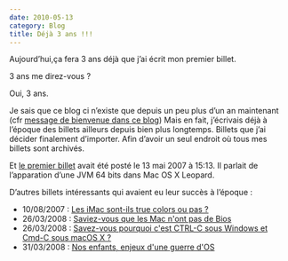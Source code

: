 ```yaml
---
date: 2010-05-13
category: Blog
title: Déjà 3 ans !!!
---
```

Aujourd’hui,ça fera 3 ans déjà que j’ai écrit mon premier billet.

3 ans me direz-vous ?

Oui, 3 ans.

Je sais que ce blog ci n’existe que depuis un peu plus d’un an maintenant (cfr [message de bienvenue dans ce blog](https://blog.marcosx.net/2009/02/04/bonjour-tout-le-monde/))
Mais en fait, j’écrivais déjà à l’époque des billets ailleurs depuis bien plus longtemps.
Billets que j’ai décider finalement d’importer. Afin d’avoir un seul endroit où tous mes billets sont archivés.

Et [le premier billet](https://blog.marcosx.net/2007/05/13/apple-devrait-fournir-une-jvm-64-bits-avec-mac-os-x-leopard/) avait été posté le 13 mai 2007 à 15:13. Il parlait de l’apparation d’une JVM 64 bits dans Mac OS X Leopard.

D’autres billets intéressants qui avaient eu leur succès à l’époque :
* 10/08/2007 : [Les iMac sont-ils true colors ou pas ?][iMac]
* 26/03/2008 : [Saviez-vous que les Mac n'ont pas de Bios][Bios]
* 26/03/2008 : [Savez-vous pourquoi c'est CTRL-C sous Windows et Cmd-C sous macOS X ?][Cmd-C]
* 31/03/2008 : [Nos enfants, enjeux d'une guerre d'OS][enjeux]

[iMac]: https://blog.marcosx.net/2007/08/10/les-imacs-sont-ils-true-colors-ou-pas/
[Bios]: https://blog.marcosx.net/2008/03/26/saviez-vous-que-les-mac-nont-pas-de-bios/
[Cmd-C]: https://blog.marcosx.net/2008/03/26/savez-vous-pourquoi-ctrl-c-sous-windows-cest-cmd-c-sous-mac-os-x/
[enjeux]: https://blog.marcosx.net/2008/03/31/nos-enfants-enjeux-dune-guerre-dos/
